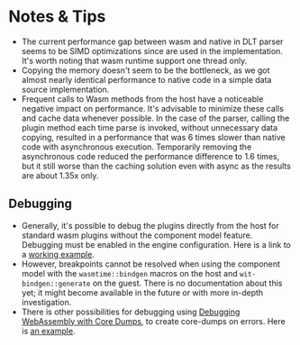 # Notes & Tips

- The current performance gap between wasm and native in DLT parser seems to be SIMD optimizations since are used in the implementation. It's worth noting that wasm runtime support one thread only.
- Copying the memory doesn't seem to be the bottleneck, as we got almost nearly identical performance to native code in a simple data source implementation. 
- Frequent calls to Wasm methods from the host have a noticeable negative impact on performance. It's advisable to minimize these calls and cache data whenever possible. In the case of the parser, calling the plugin method each time parse is invoked, without unnecessary data copying, resulted in a performance that was 6 times slower than native code with asynchronous execution. Temporarily removing the asynchronous code reduced the performance difference to 1.6 times, but it still worse than the caching solution even with async as the results are about 1.35x only. 

## Debugging
- Generally, it's possible to debug the plugins directly from the host for standard wasm plugins without the component model feature. Debugging must be enabled in the engine configuration. Here is a link to a [working example](https://docs.wasmtime.dev/examples-rust-debugging.html).
- However, breakpoints cannot be resolved when using the component model with the `wasmtime::bindgen` macros on the host and `wit-bindgen::generate` on the guest. There is no documentation about this yet; it might become available in the future or with more in-depth investigation.
- There is other possibilities for debugging using [Debugging WebAssembly with Core Dumps](https://docs.wasmtime.dev/examples-debugging-core-dumps.html), to create core-dumps on errors. Here is [an example](https://docs.wasmtime.dev/examples-rust-core-dumps.html).  
